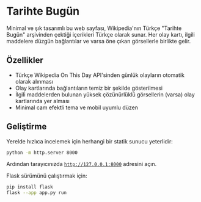 # Tarihte Bugün
Minimal ve şık tasarımlı bu web sayfası, Wikipedia'nın Türkçe "Tarihte Bugün" arşivinden çektiği içerikleri Türkçe olarak sunar. Her olay kartı, ilgili maddelere düzgün bağlantılar ve varsa öne çıkan görsellerle birlikte gelir.

## Özellikler
- Türkçe Wikipedia On This Day API'sinden günlük olayların otomatik olarak alınması
- Olay kartlarında bağlantıların temiz bir şekilde gösterilmesi
- İlgili maddelerden bulunan yüksek çözünürlüklü görsellerin (varsa) olay kartlarında yer alması
- Minimal cam efektli tema ve mobil uyumlu düzen

## Geliştirme
Yerelde hızlıca incelemek için herhangi bir statik sunucu yeterlidir:

```bash
python -m http.server 8000
```

Ardından tarayıcınızda [`http://127.0.0.1:8000`](http://127.0.0.1:8000) adresini açın.

Flask sürümünü çalıştırmak için:

```bash
pip install flask
flask --app app.py run
```
